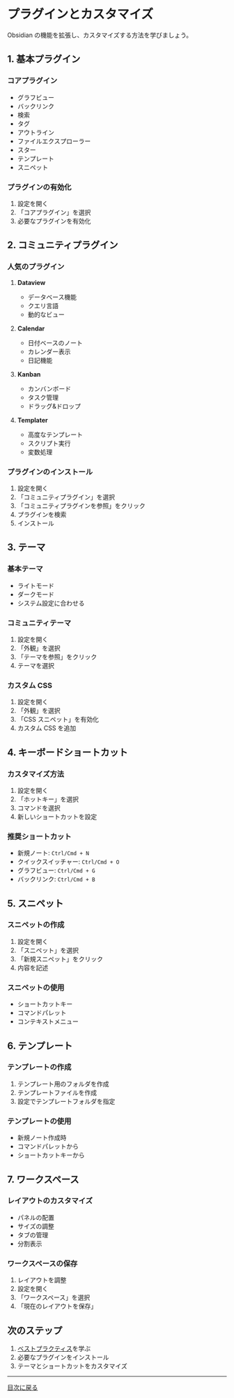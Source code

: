 # プラグインとカスタマイズ

Obsidian の機能を拡張し、カスタマイズする方法を学びましょう。

## 1. 基本プラグイン

### コアプラグイン

- グラフビュー
- バックリンク
- 検索
- タグ
- アウトライン
- ファイルエクスプローラー
- スター
- テンプレート
- スニペット

### プラグインの有効化

1. 設定を開く
2. 「コアプラグイン」を選択
3. 必要なプラグインを有効化

## 2. コミュニティプラグイン

### 人気のプラグイン

1. **Dataview**

   - データベース機能
   - クエリ言語
   - 動的なビュー

2. **Calendar**

   - 日付ベースのノート
   - カレンダー表示
   - 日記機能

3. **Kanban**

   - カンバンボード
   - タスク管理
   - ドラッグ&ドロップ

4. **Templater**
   - 高度なテンプレート
   - スクリプト実行
   - 変数処理

### プラグインのインストール

1. 設定を開く
2. 「コミュニティプラグイン」を選択
3. 「コミュニティプラグインを参照」をクリック
4. プラグインを検索
5. インストール

## 3. テーマ

### 基本テーマ

- ライトモード
- ダークモード
- システム設定に合わせる

### コミュニティテーマ

1. 設定を開く
2. 「外観」を選択
3. 「テーマを参照」をクリック
4. テーマを選択

### カスタム CSS

1. 設定を開く
2. 「外観」を選択
3. 「CSS スニペット」を有効化
4. カスタム CSS を追加

## 4. キーボードショートカット

### カスタマイズ方法

1. 設定を開く
2. 「ホットキー」を選択
3. コマンドを選択
4. 新しいショートカットを設定

### 推奨ショートカット

- 新規ノート: `Ctrl/Cmd + N`
- クイックスイッチャー: `Ctrl/Cmd + O`
- グラフビュー: `Ctrl/Cmd + G`
- バックリンク: `Ctrl/Cmd + B`

## 5. スニペット

### スニペットの作成

1. 設定を開く
2. 「スニペット」を選択
3. 「新規スニペット」をクリック
4. 内容を記述

### スニペットの使用

- ショートカットキー
- コマンドパレット
- コンテキストメニュー

## 6. テンプレート

### テンプレートの作成

1. テンプレート用のフォルダを作成
2. テンプレートファイルを作成
3. 設定でテンプレートフォルダを指定

### テンプレートの使用

- 新規ノート作成時
- コマンドパレットから
- ショートカットキーから

## 7. ワークスペース

### レイアウトのカスタマイズ

- パネルの配置
- サイズの調整
- タブの管理
- 分割表示

### ワークスペースの保存

1. レイアウトを調整
2. 設定を開く
3. 「ワークスペース」を選択
4. 「現在のレイアウトを保存」

## 次のステップ

1. [ベストプラクティス](05_ベストプラクティス.md)を学ぶ
2. 必要なプラグインをインストール
3. テーマとショートカットをカスタマイズ

---

[目次に戻る](Obsidian完全ガイド.md)
